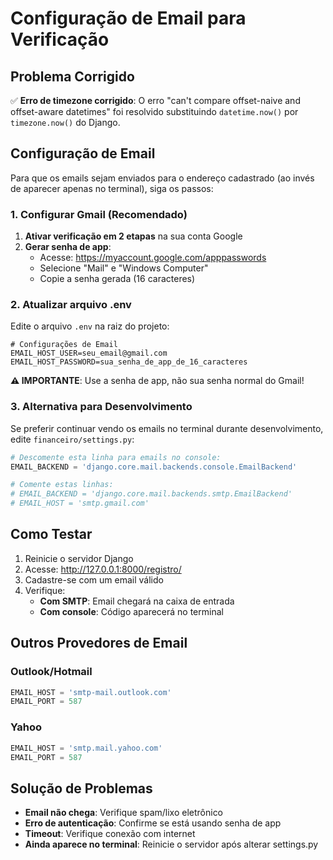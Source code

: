 # Configuração de Email para Verificação

## Problema Corrigido

✅ **Erro de timezone corrigido**: O erro "can't compare offset-naive and offset-aware datetimes" foi resolvido substituindo `datetime.now()` por `timezone.now()` do Django.

## Configuração de Email

Para que os emails sejam enviados para o endereço cadastrado (ao invés de aparecer apenas no terminal), siga os passos:

### 1. Configurar Gmail (Recomendado)

1. **Ativar verificação em 2 etapas** na sua conta Google
2. **Gerar senha de app**:
   - Acesse: https://myaccount.google.com/apppasswords
   - Selecione "Mail" e "Windows Computer"
   - Copie a senha gerada (16 caracteres)

### 2. Atualizar arquivo .env

Edite o arquivo `.env` na raiz do projeto:

```env
# Configurações de Email
EMAIL_HOST_USER=seu_email@gmail.com
EMAIL_HOST_PASSWORD=sua_senha_de_app_de_16_caracteres
```

**⚠️ IMPORTANTE**: Use a senha de app, não sua senha normal do Gmail!

### 3. Alternativa para Desenvolvimento

Se preferir continuar vendo os emails no terminal durante desenvolvimento, edite `financeiro/settings.py`:

```python
# Descomente esta linha para emails no console:
EMAIL_BACKEND = 'django.core.mail.backends.console.EmailBackend'

# Comente estas linhas:
# EMAIL_BACKEND = 'django.core.mail.backends.smtp.EmailBackend'
# EMAIL_HOST = 'smtp.gmail.com'
```

## Como Testar

1. Reinicie o servidor Django
2. Acesse: http://127.0.0.1:8000/registro/
3. Cadastre-se com um email válido
4. Verifique:
   - **Com SMTP**: Email chegará na caixa de entrada
   - **Com console**: Código aparecerá no terminal

## Outros Provedores de Email

### Outlook/Hotmail
```python
EMAIL_HOST = 'smtp-mail.outlook.com'
EMAIL_PORT = 587
```

### Yahoo
```python
EMAIL_HOST = 'smtp.mail.yahoo.com'
EMAIL_PORT = 587
```

## Solução de Problemas

- **Email não chega**: Verifique spam/lixo eletrônico
- **Erro de autenticação**: Confirme se está usando senha de app
- **Timeout**: Verifique conexão com internet
- **Ainda aparece no terminal**: Reinicie o servidor após alterar settings.py